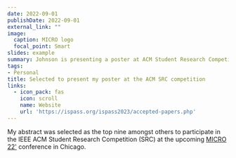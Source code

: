 ```yaml
---
date: 2022-09-01
publishDate: 2022-09-01
external_link: ""
image:
  caption: MICRO logo
  focal_point: Smart
slides: example
summary: Johnson is presenting a poster at ACM Student Research Competition in MICRO 22'
tags:
- Personal
title: Selected to present my poster at the ACM SRC competition
links:
  - icon_pack: fas
    icon: scroll
    name: Website
    url: 'https://ispass.org/ispass2023/accepted-papers.php'
---
```

My abstract was selected as the top nine amongst others to participate in the IEEE ACM Student Research Competition (SRC) at the upcoming [MICRO 22'](https://microarch.org/micro55/submit/src.php) conference in Chicago.

